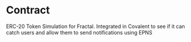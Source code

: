 # Contract 

ERC-20 Token Simulation for Fractal. Integrated in Covalent to see if it can catch users and allow them to send notifications using EPNS

